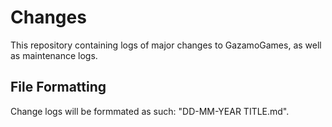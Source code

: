 # Changes
This repository containing logs of major changes to GazamoGames, as well as maintenance logs.

## File Formatting

Change logs will be formmated as such: "DD-MM-YEAR TITLE.md".
